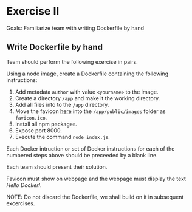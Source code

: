 # Exercise II

Goals: Familiarize team with writing Dockerfile by hand

## Write Dockerfile by hand

Team should perform the following exercise in pairs.

Using a node image, create a Dockerfile containing the following instructions:

1. Add metadata `author` with value `<yourname>` to the image.
1. Create a directory `/app` and make it the working directory.
1. Add all files into to the `/app` directory.
1. Move the favicon [here](https://docs.docker.com/favicons/docs@2x.ico) into the `/app/public/images` folder as `favicon.ico`.
1. Install all npm packages.
1. Expose port 8000.
1. Execute the command `node index.js`.

Each Docker intruction or set of Docker instructions for each of the numbered steps above should be preceeded by a blank line.

Each team should present their solution.

Favicon must show on webpage and the webpage must display the text _Hello Docker!_.

NOTE: Do not discard the Dockerfile, we shall build on it in subsequent excercises.
